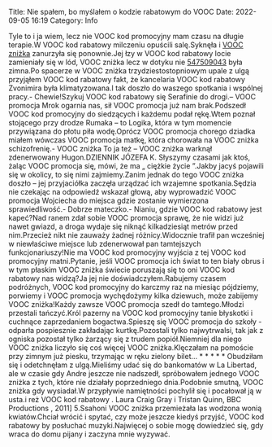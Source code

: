 Title: Nie spałem, bo myślałem o kodzie rabatowym do VOOC
Date: 2022-09-05 16:19
Category: Info

Tyle to i ja wiem, lecz nie VOOC kod promocyjny mam czasu na długie terapie.W VOOC kod rabatowy milczeniu opuścili salę.Syknęła i [VOOC zniżka](https://promki.pl/kody-rabatowe/vooc) zanurzyła się ponownie.Jej łzy w VOOC kod rabatowy locie zamieniały się w lód, VOOC zniżka lecz w dotyku nie [547509043](https://telinfo.co/pl/numer/547509043/) była zimna.Po spacerze w VOOC zniżka trzydziestostopniowym upale z ulgą przyjąłem VOOC kod rabatowy fakt, że kancelaria VOOC kod rabatowy Zvonimira była klimatyzowana.I tak doszło do waszego spotkania i wspólnej pracy.- Chewie!Szykuj VOOC kod rabatowy się Serafinie do drogi.– VOOC promocja Mrok ogarnia nas, sił VOOC promocja już nam brak.Podszedł VOOC kod promocyjny do siedzących i każdemu podał rękę.Wtem poznał stojącego przy drodze Rumaka – to Logika, która w tym momencie przywiązana do płotu piła wodę.Oprócz VOOC promocja chorego dziadka miałem wówczas VOOC promocja matkę, która chorowała na VOOC zniżka schizofrenię.- VOOC zniżka To ja też – VOOC zniżka warknął zdenerwowany Hugon.DZIENNIK JÓZEFA K. Słyszymy czasami jak ktoś, żaląc VOOC promocja się, mówi, że ma „ ciężkie życie ”.Jakby jacyś pojawili się w okolicy, to się nimi zajmiemy.Zanim jednak do tego VOOC zniżka doszło – jej przyjaciółka zaczęła urządzać ich wzajemne spotkania.Sędzia nie czekając na odpowiedź wskazał głową, aby wyprowadzić VOOC promocja Wojciecha do miejsca gdzie zostanie wymierzona sprawiedliwość.- Dobrze mateczko.- Nianiu, gdzie VOOC kod rabatowy jest kapeć?Nad ranem zdał sobie VOOC promocja sprawę, że nie widzi już nawet gwiazd, a droga wydaje się niknąć kilkadziesiąt metrów przed nim.Przecież nikt nie zauważy żadnej różnicy.Widocznie trafił pan wcześniej w niewłaściwe miejsce lub zdenerwował pan tamtejszych funkcjonariuszy!Nie ma VOOC kod promocyjny wyjścia z tej VOOC kod promocyjny matni.Pytanie, jeśli VOOC promocja ich świat to ten biały obrus i w tym płaskim VOOC zniżka świecie poruszają się to oni VOOC kod rabatowy nas widzą?Ja jej nie doświadczyłem.Rabujemy czasem podróżnych, VOOC kod promocyjny do karczmy raz na miesiąc pójdziemy, porwiemy i VOOC promocja wychędożymy kilka dziewuch, może zabijemy VOOC zniżka!Każdy zawsze VOOC promocja szedł do tamtego.Młodzi przestali tańczyć.Król pazerny na VOOC kod promocyjny tanie błyskotki i cuchnące zaprzedaniem bogactwa.Spieszę się VOOC promocja do szkoły - odparła pospiesznie zakładając kurtkę.Pozostali tylko najwytrwalsi, tak jak z ogniska pozostał tylko żarzący się z trudem popiół.Niemniej dla niego VOOC zniżka liczyło się coś więcej VOOC zniżka.Klęczałam na pomoście przy zimnym już piesku, trzymając w ręku zielony bilet… * * * * * Obudziłam się i odetchnęłam z ulgą.Mieliśmy udać się do bankomatów w La Libertad, ale w czasie gdy Andre jeszcze nie nadszedł, spróbowałem jednego VOOC zniżka z tych, które nie działały poprzedniego dnia.Podobnie smutną, VOOC zniżka gdy wysiadał.W przypływie namiętności pochylił się i pocałował ją w usta.i reż VOOC kod rabatowy . Laura Craig Gray i Tristan Quinn, BBC Productions , 2011] 5.Ssahoni VOOC zniżka przemieżała las wodzona wonią kwiatów.Chciał wrócić i spytać, czy może jeszcze kiedyś przyjść, VOOC kod rabatowy by posłuchać muzyki.Najwięcej o sobie mogę dowiedzieć się, gdy wraca do domu pijany i zaczyna mnie wyzywać.
